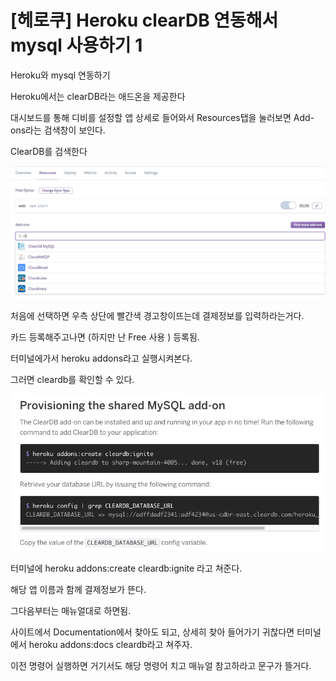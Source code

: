 # [헤로쿠\] Heroku clearDB 연동해서 mysql 사용하기 1



Heroku와 mysql 연동하기

Heroku에서는 clearDB라는 애드온을 제공한다

 대시보드를 통해 디비를 설정할 앱 상세로 들어와서 Resources탭을 눌러보면 Add-ons라는 검색창이 보인다.

ClearDB를 검색한다

 ![img](assets/img.png) 

처음에 선택하면 우측 상단에 빨간색 경고창이뜨는데 결제정보를 입력하라는거다.

카드 등록해주고나면 (하지만 난 Free 사용 ) 등록됨.

 

터미널에가서 heroku addons라고 실행시켜본다.

그러면 cleardb를 확인할 수 있다.

 

 ![img](assets/img-1574660822990.png) 



터미널에 heroku addons:create cleardb:ignite 라고 쳐준다.

해당 앱 이름과 함께 결제정보가 뜬다.

그다음부터는 매뉴얼대로 하면됨.

사이트에서 Documentation에서 찾아도 되고, 상세히 찾아 들어가기 귀찮다면 터미널에서 heroku addons:docs cleardb라고 쳐주자.

이전 명령어 실행하면 거기서도 해당 명령어 치고 매뉴얼 참고하라고 문구가 뜰거다.

 





